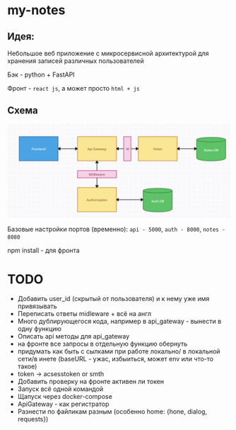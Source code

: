 # my-notes

## Идея:
Небольшое веб приложение с микросервисной архитектурой для хранения записей различных пользователей

Бэк - python + FastAPI

Фронт - `react js`, а может просто `html + js`

## Схема

![scheme](_img_/scheme.jpg)


Базовые настройки портов (временно): `api - 5000`, `auth - 8000`, `notes - 8080`

npm install - для фронта
# TODO
- Добавить user_id (скрытый от пользователя)  и к нему уже имя привязывать
- Переписать ответы midleware + всё на англ
- Много дублирующегося кода, например в api_gateway - вынести в одну функцию
- Описать api методы для api_gateway
- на фронте все запросы в отдельную функцию обернуть
- придумать как быть с сылками при работе локально/ в локальной сети/в инете (baseURL - ужас, избыиться, может env или что-то такое)
- token -> acsesstoken or smth
- Добавить проверку на фронте активен ли токен
- Запуск всё одной командой
- Щапуск через docker-compose
- ApiGateway - как регистратор
- Разнести по файликам разным (особенно home: {hone, dialog, requests})